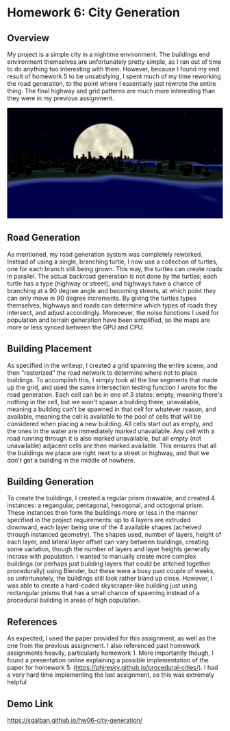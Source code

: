 # Homework 6: City Generation

## Overview
My project is a simple city in a nightime environment. The buildings end environment themselves are unfortunately pretty simple, as I ran out of time to do anything too interesting with them. However, because I found my end result of homework 5 to be unsatisfying, I spent much of my time reworking the road generation, to the point where I essentially just rewrote the entire thing. The final highway and grid patterns are much more interesting than they were in my previous assignment.

![](city.png)

## Road Generation
As mentioned, my road generation system was completely reworked. Instead of using a single, branching turtle, I now use a collection of turtles, one for each branch still being grown. This way, the turtles can create roads in parallel. The actual backroad generation is not done by the turtles; each turtle has a type (highway or street), and highways have a chance of branching at a 90 degree angle and becoming streets, at which point they can only move in 90 degree increments. By giving the turtles types themselves, highways and roads can determine which types of roads they intersect, and adjust accordingly. Moreoever, the noise functions I used for population and terrain generation have been simplified, so the maps are more or less synced between the GPU and CPU.

## Building Placement
As specified in the writeup, I created a grid spanning the entire scene, and then "rasterized" the road network to determine where not to place buildings. To accomplish this, I simply took all the line segments that made up the grid, and used the same intersection testing function I wrote for the road generation. Each cell can be in one of 3 states: empty, meaning there's nothing in the cell, but we won't spawn a building there, unavailable, meaning a building can't be spawned in that cell for whatever reason, and available, meaning the cell is available to the pool of cells that will be considered when placing a new building. All cells start out as empty, and the ones in the water are immediately marked unavailable. Any cell with a road running through it is also marked unavailable, but all empty (not unavailable) adjacent cells are then marked available. This ensures that all the buildings we place are right next to a street or highway, and that we don't get a building in the middle of nowhere.

## Building Generation
To create the buildings, I created a regular prism drawable, and created 4 instances: a regangular, pentagonal, hexogonal, and octogonal prism. These instances then form the buildings more or less in the manner specified in the project requirements: up to 4 layers are extruded downward, each layer being one of the 4 available shapes (acheived through instanced geometry). The shapes used, number of layers, height of each layer, and lateral layer offset can vary between buildings, creating some variation, though the number of layers and layer heights generally incrase with population. I wanted to manually create more complex buildings (or perhaps just building layers that could be stitched together procedurally) using Blender, but these were a busy past couple of weeks, so unfortunately, the buildings still look rather bland up close. However, I was able to create a hard-coded skyscraper-like building just using rectangular prisms that has a small chance of spawning instead of a procedural building in areas of high population.

## References
As expected, I used the paper provided for this assignment, as well as the one from the previous assignment. I also referenced past homework assignments heavily, particularly homework 1.
More importantly though, I found a presentation online explaining a possible implementation of the paper for homework 5. (https://phiresky.github.io/procedural-cities/). I had a very hard time implementing the last assignment, so this was extremely helpful

## Demo Link
https://sgalban.github.io/hw06-city-generation/